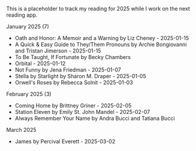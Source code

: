 This is a placeholder to track my reading for 2025 while I work on the next reading app.

January 2025 (7)
- Oath and Honor: A Memoir and a Warning by Liz Cheney - 2025-01-15
- A Quick & Easy Guide to They/Them Pronouns by Archie Bongiovanni and Tristan Jimerson - 2025-01-15
- To Be Taught, If Fortunate by Becky Chambers
- Orbital - 2025-01-12
- Not Funny by Jena Friedman - 2025-01-07
- Stella by Starlight by Sharon M. Draper - 2025-01-05
- Orwell's Roses by Rebecca Solnit - 2025-01-03

February 2025 (3)
- Coming Home by Brittney Griner - 2025-02-05
- Station Eleven by Emily St. John Mandel - 2025-02-07
- Always Remember Your Name by Andra Bucci and Tatiana Bucci

March 2025
- James by Percival Everett - 2025-03-02
